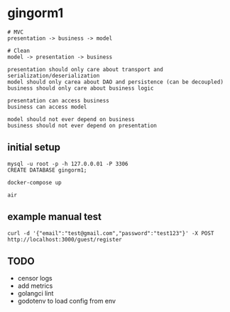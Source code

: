 # gingorm1

```
# MVC
presentation -> business -> model

# Clean
model -> presentation -> business

presentation should only care about transport and serialization/deserialization
model should only carea about DAO and persistence (can be decoupled)
business should only care about business logic

presentation can access business
business can access model

model should not ever depend on business
business should not ever depend on presentation
```

## initial setup

```
mysql -u root -p -h 127.0.0.01 -P 3306
CREATE DATABASE gingorm1;

docker-compose up

air
```

## example manual test

```
curl -d '{"email":"test@gmail.com","password":"test123"}' -X POST http://localhost:3000/guest/register
```

## TODO

- censor logs
- add metrics
- golangci lint
- godotenv to load config from env
